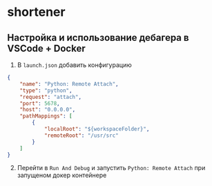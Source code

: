 # shortener

## Настройка и использование дебагера в VSCode + Docker
1. В `launch.json` добавить конфигурацию
```json
{
    "name": "Python: Remote Attach",
    "type": "python",
    "request": "attach",
    "port": 5678,
    "host": "0.0.0.0",
    "pathMappings": [
        {
            "localRoot": "${workspaceFolder}",
            "remoteRoot": "/usr/src"
        }
    ]
}
```
2. Перейти в `Run And Debug` и запустить `Python: Remote Attach` при запущеном докер контейнере
